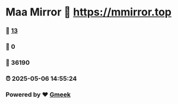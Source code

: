 # Maa Mirror :link: https://mmirror.top 
### :page_facing_up: [13](https://mmirror.top/tag.html) 
### :speech_balloon: 0 
### :hibiscus: 36190 
### :alarm_clock: 2025-05-06 14:55:24 
### Powered by :heart: [Gmeek](https://github.com/Meekdai/Gmeek)
